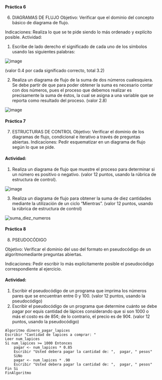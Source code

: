 #### Práctica 6
6. DIAGRAMAS DE FLUJO
Objetivo: Verificar que el dominio del concepto básico de diagrama de flujo.

Indicaciones: Realiza lo que se te pide siendo lo más ordenado y explícito posible.
Actividad:

  1. Escribe de lado derecho el significado de cada uno de los símbolos usando las
  siguientes palabras: 
  
  ![image](https://user-images.githubusercontent.com/75552884/160166218-4a6a8874-8822-4fd5-813a-7eac8895ea77.png)

  
  (valor 0.4 por cada significado correcto, total 3.2)
  
   2. Realiza un diagrama de flujo de la suma de dos números cualesquiera. Se debe partir de que para poder obtener la suma es necesario contar con dos números, pues el
    proceso que debemos realizar es precisamente la suma de éstos, la cual se asigna a una variable que se reporta como resultado del proceso. (valor 2.8)
    
  ![image](https://user-images.githubusercontent.com/75552884/160169105-5a5d5874-4d2e-4c6b-9050-30cf46e2fcec.png)


    
 #### Práctica 7
7. ESTRUCTURAS DE CONTROL
Objetivo: Verificar el dominio de los diagramas de flujo, condicional e iterativo a través de preguntas abiertas.
Indicaciones: Pedir esquematizar en un diagrama de flujo según lo que se pide.
#### Actividad:
  1. Realiza un diagrama de flujo que muestre el proceso para determinar si un número es positivo o negativo. (valor 12 puntos, usando la rúbrica de estructura de control).

![image](https://user-images.githubusercontent.com/75552884/160168906-337b6960-6223-4752-ad63-59fe25a2a869.png)


  3. Realiza un diagrama de flujo para obtener la suma de diez cantidades mediante la utilización de un ciclo “Mientras”. (valor 12 puntos, usando la rúbrica de estructura de
control)

![suma_diez_numeros](https://user-images.githubusercontent.com/75552884/160167283-89847362-1982-4a95-a095-47d309f7fc4f.png)


#### Práctica 8
8. PSEUDOCÓDIGO

Objetivo: Verificar el dominio del uso del formato en pseudocódigo de un algoritmomediante preguntas abiertas.

Indicaciones: Pedir escribir lo más explícitamente posible el pseudocódigo correspondiente al ejercicio.

#### Actividad:

  1. Escribir el pseudocódigo de un programa que imprima los números pares que se encuentran entre 0 y 100. (valor 12 puntos, usando la pseudocódigo)
  2. Escribir el pseudocódigo de un programa que determine cuánto se debe pagar por equis cantidad de lápices considerando que si son 1000 o más el costo es de 85¢; de lo
contrario, el precio es de 90¢. (valor 12 puntos, usando la pseudocódigo)

    Algoritmo dinero_pagar_lapices
	Escribir "Cantidad de lapices a comprar: "
	Leer num_lapices
	Si num_lapices >= 1000 Entonces
		pagar <- num_lapices * 0.85
		Escribir "Usted debera pagar la cantidad de: ",  pagar, " pesos"
    	SiNo
		pagar <- num_lapices * .90
		Escribir "Usted debera pagar la cantidad de: ",  pagar, " pesos"
	Fin Si
    FinAlgoritmo

